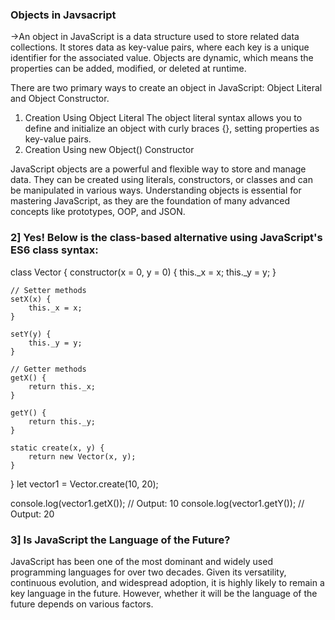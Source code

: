 ### Objects in Javsacript

->An object in JavaScript is a data structure used to store related data collections. It stores data as key-value pairs, where each key is a unique identifier for the associated value. Objects are dynamic, which means the properties can be added, modified, or deleted at runtime.

There are two primary ways to create an object in JavaScript: Object Literal and Object Constructor.

1. Creation Using Object Literal
The object literal syntax allows you to define and initialize an object with curly braces {}, setting properties as key-value pairs.
2. Creation Using new Object() Constructor

JavaScript objects are a powerful and flexible way to store and manage data. They can be created using literals, constructors, or classes and can be manipulated in various ways. Understanding objects is essential for mastering JavaScript, as they are the foundation of many advanced concepts like prototypes, OOP, and JSON.
### 2] Yes! Below is the class-based alternative using JavaScript's ES6 class syntax:

class Vector {
    constructor(x = 0, y = 0) {
        this._x = x;
        this._y = y;
    }

    // Setter methods
    setX(x) {
        this._x = x;
    }

    setY(y) {
        this._y = y;
    }

    // Getter methods
    getX() {
        return this._x;
    }

    getY() {
        return this._y;
    }

    static create(x, y) {
        return new Vector(x, y);
    }
}
let vector1 = Vector.create(10, 20);

console.log(vector1.getX()); // Output: 10
console.log(vector1.getY()); // Output: 20

### 3] Is JavaScript the Language of the Future?
JavaScript has been one of the most dominant and widely used programming languages for over two decades. Given its versatility, continuous evolution, and widespread adoption, it is highly likely to remain a key language in the future. However, whether it will be the language of the future depends on various factors.